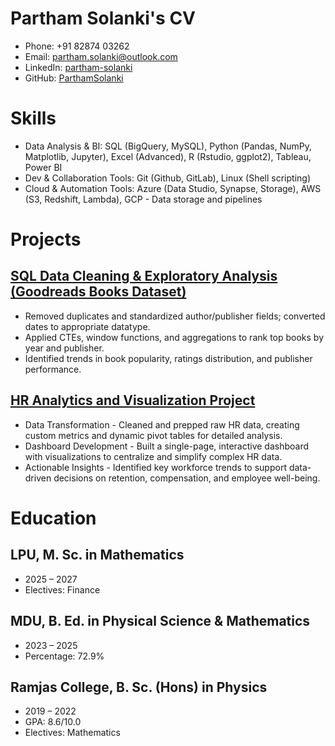 # Partham Solanki's CV

- Phone: +91 82874 03262
- Email: [partham.solanki@outlook.com](mailto:partham.solanki@outlook.com)
- LinkedIn: [partham-solanki](https://linkedin.com/in/partham-solanki)
- GitHub: [ParthamSolanki](https://github.com/ParthamSolanki)


# Skills

- Data Analysis & BI: SQL (BigQuery, MySQL), Python (Pandas, NumPy, Matplotlib, Jupyter), Excel (Advanced), R (Rstudio, ggplot2), Tableau, Power BI
- Dev & Collaboration Tools: Git (Github, GitLab), Linux (Shell scripting)
- Cloud & Automation Tools: Azure (Data Studio, Synapse, Storage), AWS (S3, Redshift, Lambda), GCP - Data storage and pipelines
# Projects

## [SQL Data Cleaning & Exploratory Analysis (Goodreads Books Dataset)](https://github.com/ParthamSolanki/Data-Analyst-Portfolio-Projects/tree/main/SQL)

- Removed duplicates and standardized author/publisher fields; converted dates to appropriate datatype.
- Applied CTEs, window functions, and aggregations to rank top books by year and publisher.
- Identified trends in book popularity, ratings distribution, and publisher performance.

## [HR Analytics and Visualization Project](https://github.com/ParthamSolanki/Data-Analyst-Portfolio-Projects/tree/main/Excel)

- Data Transformation - Cleaned and prepped raw HR data, creating custom metrics and dynamic pivot tables for detailed analysis.
- Dashboard Development - Built a single-page, interactive dashboard with visualizations to centralize and simplify complex HR data.
- Actionable Insights - Identified key workforce trends to support data-driven decisions on retention, compensation, and employee well-being.

# Education

## LPU, M. Sc. in Mathematics

- 2025 – 2027
- Electives: Finance

## MDU, B. Ed. in Physical Science & Mathematics

- 2023 – 2025
- Percentage: 72.9%

## Ramjas College, B. Sc. (Hons) in Physics

- 2019 – 2022
- GPA: 8.6/10.0
- Electives: Mathematics


